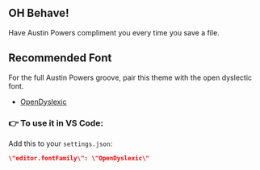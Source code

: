 ## OH Behave!

Have Austin Powers compliment you every time you save a file.

## Recommended Font

For the full Austin Powers groove, pair this theme with the open dyslectic font.

- [OpenDyslexic](https://opendyslexic.org/)

### 👉 To use it in VS Code:

Add this to your `settings.json`:

```json
\"editor.fontFamily\": \"OpenDyslexic\"
```
